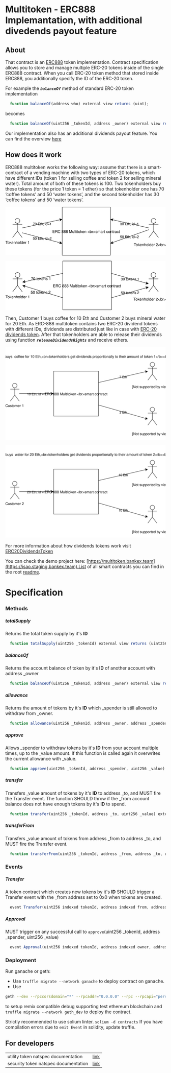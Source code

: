 # Multitoken - ERC888 Implemantation, with additional divedends payout feature
## About
That contract is an [ERC888](https://github.com/ethereum/EIPs/issues/888)  token implementation. Contract specification allows you to store and manage multiple ERC-20 tokens inside of the single ERC888 contract. When you call ERC-20 token method that stored inside ERC888, you additionally specify the ID of the ERC-20 token.

For example the ***`balanceOf`*** method of standard ERC-20 token implementation 
```js
  function balanceOf(address who) external view returns (uint);
```
becomes 
```js
  function balanceOf(uint256 _tokenId, address _owner) external view returns (uint256);
```

Our implementation also has an additional dividends payout feature. You can find the overview [here](https://blog.bankex.org/dividend-payout-bankex-tests-the-newest-token-standard-erc-888-aff5a1fb14eb)

## How does it work

ERC888 multitoken works the following way: assume that there is a smart-contract of a vending machine with two types of ERC-20 tokens, which have different IDs (token 1 for selling coffee and token 2 for selling mineral water). Total amount of both of these tokens is 100. Two tokenholders buy these tokens (for the price 1 token = 1 ether) so that tokenholder one has 70 ‘coffee tokens’ and 50 ‘water tokens’, and the second tokenholder has 30 ‘coffee tokens’ and 50 ‘water tokens’. 
 

![getting multitokens](../docs/images/multitoken/image0_multi.svg)

![getting multitokens](../docs/images/multitoken/image1_multi.svg)

Then, Customer 1 buys coffee for 10 Eth and Customer 2 buys mineral water for 20 Eth. As ERC-888 multitoken contains two ERC-20 dividend tokens with different IDs, dividends are distributed just like in case with [ERC-20 dividends token](https://github.com/BANKEX/asseet-toolkit/tree/master/ERC20DividendsToken). After that tokenholders are able to release their dividends using function ***`releaseDividendsRights`*** and receive ethers.

![tokenholder 1 releasing dividends](../docs/images/multitoken/image2_multi.svg)

![tokenholder 1 releasing dividends](../docs/images/multitoken/image3_multi.svg)

For more information about how dividends tokens work visit [ERC20DividendsToken](https://github.com/BANKEX/asseet-toolkit/tree/master/ERC20DividendsToken)

You can check the demo project here: [https://multitoken.bankex.team](https://isao.staging.bankex.team).List of all smart contracts you can find in the root [readme](../).

# Specification

### Methods
##### totalSupply
Returns the total token supply by it's **ID**
```js
  function totalSupply(uint256 _tokenId) external view returns (uint256)
```
##### balanceOf
Returns the account balance of token by it's **ID** of another account with address _owner
```js
  function balanceOf(uint256 _tokenId, address _owner) external view returns (uint256)
```
##### allowance
Returns the amount of tokens by it's **ID** which _spender is still allowed to withdraw from _owner.
```js
  function allowance(uint256 _tokenId, address _owner, address _spender) external view returns (uint256)
```
##### approve
Allows _spender to withdraw tokens by it's **ID** from your account multiple times, up to the _value amount. If this function is called again it overwrites the current allowance with _value.
```js
  function approve(uint256 _tokenId, address _spender, uint256 _value) external returns (bool)
```
##### transfer
Transfers _value amount of tokens by it's **ID** to address _to, and MUST fire the Transfer event. The function SHOULD throw if the _from account balance does not have enough tokens by it's **ID** to spend.
```js
  function transfer(uint256 _tokenId, address _to, uint256 _value) external returns (bool)
```
##### transferFrom
Transfers _value amount of tokens from address _from to address _to, and MUST fire the Transfer event.
```js
  function transferFrom(uint256 _tokenId, address _from, address _to, uint256 _value) external returns (bool)
```
### Events
##### Transfer
A token contract which creates new tokens by it's **ID** SHOULD trigger a Transfer event with the _from address set to 0x0 when tokens are created.
``` java
  event Transfer(uint256 indexed tokenId, address indexed from, address indexed to, uint256 value)
```
##### Approval
MUST trigger on any successful call to `approve`(uint256 _tokenId, address _spender, uint256 _value)
``` java
  event Approval(uint256 indexed tokenId, address indexed owner, address indexed spender, uint256 value)
```
### Deployment
 Run ganache or geth: 
- Use `truffle migrate --network ganache` to  deploy contract on ganache.
- Use
```bash
geth --dev --rpccorsdomain="*" --rpcaddr="0.0.0.0" --rpc --rpcapi="personal,eth,net,debug,web3,db,admin" --networkid 7555  --dev.period=1
```
to setup remix compatible debug supporting test ethereum blockchain and `truffle migrate --network geth_dev` to deploy the contract.

Strictly recommended to use solium linter. `solium -d contracts`
If you have compilation errors due to `emit Event` in solidity, update truffle.


## For developers

|||
|---|---|
| utility token natspec documentation | [link](https://bankex.github.io/multi-token/docs/MultiToken/)  |
| security token natspec documentation  | [link](https://bankex.github.io/multi-token/docs/MultiDividendsToken/) |

